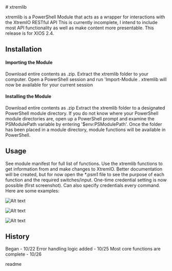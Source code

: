 <snippet>
  <content>
# xtremlib
 
xtremlib is a PowerShell Module that acts as a wrapper for interactions with the XtremIO RESTful API
This is currently incomplete, I intend to include most API functionality as well as make content more presentable.
This release is for XIOS 2.4. 


 
## Installation

#### Importing the Module 
Download entire  contents as .zip. Extract the xtremlib folder to your computer. Open a PowerShell session
and run 'Import-Module <location where you put xtremlib>. xtremlib will now be available for your current session 

#### Installing the Module
Download entire contents as .zip Extract the xtremlib folder to a designated PowerShell module directory. If you do
not know where your PowerShell module directories are, open up a PowerShell prompt and examine the PSModulePath variable
by entering '$env:PSModulePath'. Once the folder has been placed in a module directory, module functions will be available
in PowerShell. 
 
## Usage
See module manifest for full list of functions. Use the xtremlib functions to get information from and make changes to XtremIO.
Better documentation will be created, but for now open the *.psm1 file to see the purpose of each function and the required 
switches/input. One-time credential setting is now possible (first screenshot). Can also specify credentials every command.  
Here are some examples:

![Alt text](http://i.imgur.com/cMSVfho.png "Example with stored credentials")

![Alt text](http://i.imgur.com/jl2JGpS.png "Example Commands")

![Alt text](http://i.imgur.com/bckO9Wz.png "More examples")

## History
 
Began - 10/22
Error handling logic added - 10/25
Most core functions are complete - 10/26 
 

></content>
  <tabTrigger>readme</tabTrigger>
</snippet>